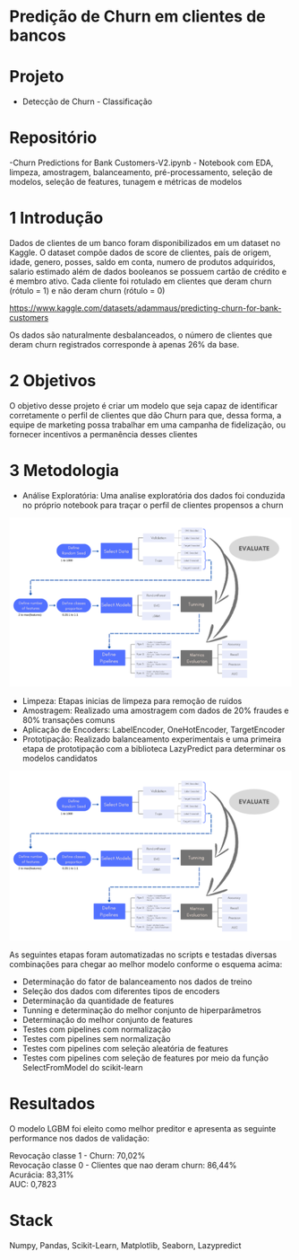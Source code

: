 # Predição de Churn em clientes de bancos

# Projeto
- Detecção de Churn - Classificação

# Repositório
-Churn Predictions for Bank Customers-V2.ipynb - Notebook com EDA, limpeza, amostragem, balanceamento, pré-processamento, seleção de modelos, seleção de features, tunagem e métricas de modelos

# 1 Introdução 

Dados de clientes de um banco foram disponibilizados em um dataset no Kaggle. O dataset compõe dados de score de clientes, país de origem, idade, genero, posses, saldo em conta, numero de produtos adquiridos, salario estimado além de dados booleanos se possuem cartão de crédito e é membro ativo. Cada cliente foi rotulado em clientes que deram churn (rótulo = 1) e não deram churn (rótulo = 0)

https://www.kaggle.com/datasets/adammaus/predicting-churn-for-bank-customers

Os dados são naturalmente desbalanceados, o número de clientes que deram churn registrados corresponde à apenas 26% da base. 

# 2 Objetivos

O objetivo desse projeto é criar um modelo que seja capaz de identificar corretamente o perfil de clientes que dão Churn para que, dessa forma, a equipe de marketing possa trabalhar em uma campanha de fidelização, ou fornecer incentivos a permanência desses clientes


# 3 Metodologia

- Análise Exploratória: Uma analise exploratória dos dados foi conduzida no próprio notebook para traçar o perfil de clientes propensos a churn

![](Pipeline.png)

- Limpeza: Etapas inicias de limpeza para remoção de ruidos
- Amostragem: Realizado uma amostragem com dados de 20% fraudes e 80% transações comuns
- Aplicação de Encoders: LabelEncoder, OneHotEncoder, TargetEncoder  
- Prototipação: Realizado balanceamento experimentais e uma primeira etapa de prototipação com a biblioteca LazyPredict para determinar os modelos candidatos

![](Pipeline.png)

As seguintes etapas foram automatizadas no scripts e testadas diversas combinações para chegar ao melhor modelo conforme o esquema acima:
- Determinação do fator de balanceamento nos dados de treino  
- Seleção dos dados com diferentes tipos de encoders
- Determinação da quantidade de features  
- Tunning e determinação do melhor conjunto de hiperparâmetros  
- Determinação do melhor conjunto de features  
- Testes com pipelines com normalização  
- Testes com pipelines sem normalização  
- Testes com pipelines com seleção aleatória de features  
- Testes com pipelines com seleção de features por meio da função SelectFromModel do scikit-learn  


# Resultados
  
  O modelo LGBM foi eleito como melhor preditor e apresenta as seguinte performance nos dados de validação:
  
  Revocação classe 1 - Churn: 70,02%  
  Revocação classe 0 - Clientes que nao deram churn: 86,44%  
  Acurácia: 83,31%  
  AUC:  0,7823  



# Stack
Numpy, Pandas, Scikit-Learn, Matplotlib, Seaborn, Lazypredict

